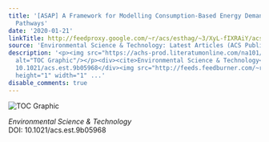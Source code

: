 ```yaml
---
title: '[ASAP] A Framework for Modelling Consumption-Based Energy Demand and Emission
  Pathways'
date: '2020-01-21'
linkTitle: http://feedproxy.google.com/~r/acs/esthag/~3/XyL-fIXRAiY/acs.est.9b05968
source: 'Environmental Science & Technology: Latest Articles (ACS Publications)'
description: '<p><img src="https://achs-prod.literatumonline.com/na101/home/literatum/publisher/achs/journals/content/esthag/0/esthag.ahead-of-print/acs.est.9b05968/20200121/images/medium/es9b05968_0001.gif"
  alt="TOC Graphic"/></p><div><cite>Environmental Science & Technology</cite></div><div>DOI:
  10.1021/acs.est.9b05968</div><img src="http://feeds.feedburner.com/~r/acs/esthag/~4/XyL-fIXRAiY"
  height="1" width="1" ...'
disable_comments: true
---
```

<p><img src="https://achs-prod.literatumonline.com/na101/home/literatum/publisher/achs/journals/content/esthag/0/esthag.ahead-of-print/acs.est.9b05968/20200121/images/medium/es9b05968_0001.gif" alt="TOC Graphic"/></p><div><cite>Environmental Science & Technology</cite></div><div>DOI: 10.1021/acs.est.9b05968</div><img src="http://feeds.feedburner.com/~r/acs/esthag/~4/XyL-fIXRAiY" height="1" width="1" ...